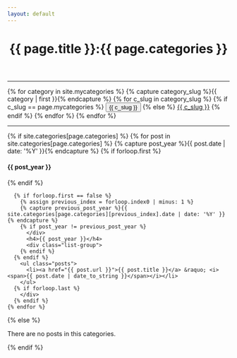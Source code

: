 ```yaml
---
layout: default
---
```


<header class="post-header">
  <h1 class="post-title"> {{ page.title }}:{{ page.categories }}</h1>
</header>

<div class="post-content">
  <hr />
  {% for category in site.mycategories %}
    {% capture category_slug %}{{ category | first }}{% endcapture %}
    {% for c_slug in category_slug %}
      {% if c_slug == page.mycategories %}
        <button class="btn btn-sm btn-default active">{{ c_slug }}</button>
      {% else %}
        <a href="/category/{{ c_slug }}" class="btn btn-sm btn-default">{{ c_slug }}</a>
      {% endif %}
    {% endfor %}
  {% endfor %}

  <hr />
  {% if site.categories[page.categories] %}
    {% for post in site.categories[page.categories] %}
      {% capture post_year %}{{ post.date | date: '%Y' }}{% endcapture %}
      {% if forloop.first %}
          <h4>{{ post_year }}</h4>
          <div class="list-group">
      {% endif %}

      {% if forloop.first == false %}
        {% assign previous_index = forloop.index0 | minus: 1 %}
        {% capture previous_post_year %}{{ site.categories[page.categories][previous_index].date | date: '%Y' }}{% endcapture %}
        {% if post_year != previous_post_year %}
          </div>
          <h4>{{ post_year }}</h4>
          <div class="list-group">
        {% endif %}
      {% endif %}
        <ul class="posts">
          <li><a href="{{ post.url }}">{{ post.title }}</a> &raquo; <i><span>{{ post.date | date_to_string }}</span></i></li>
        </ul>
      {% if forloop.last %}
        </div>
      {% endif %}
    {% endfor %}
  {% else %}
    <p>There are no posts in this categories.</p>
  {% endif %}
</div>
